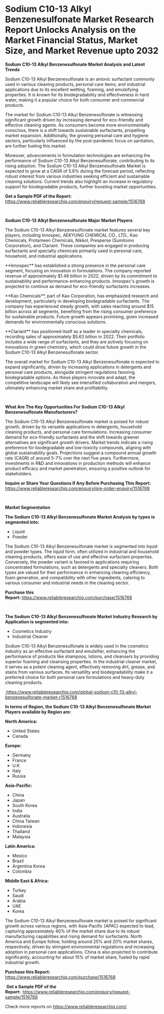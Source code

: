 <p><h1>Sodium C10-13 Alkyl Benzenesulfonate Market Research Report Unlocks Analysis on the Market Financial Status, Market Size, and Market Revenue upto 2032</h1></p><p><strong>Sodium C10-13 Alkyl Benzenesulfonate Market Analysis and Latest Trends</strong></p>
<p><p>Sodium C10-13 Alkyl Benzenesulfonate is an anionic surfactant commonly used in various cleaning products, personal care items, and industrial applications due to its excellent wetting, foaming, and emulsifying properties. It is known for its biodegradability and effectiveness in hard water, making it a popular choice for both consumer and commercial products.</p><p>The market for Sodium C10-13 Alkyl Benzenesulfonate is witnessing significant growth driven by increasing demand for eco-friendly and effective cleaning agents. As consumers become more environmentally conscious, there is a shift towards sustainable surfactants, propelling market expansion. Additionally, the growing personal care and hygiene sectors, particularly influenced by the post-pandemic focus on sanitation, are further fueling this market.</p><p>Moreover, advancements in formulation technologies are enhancing the performance of Sodium C10-13 Alkyl Benzenesulfonate, contributing to its rising adoption. The Sodium C10-13 Alkyl Benzenesulfonate Market is expected to grow at a CAGR of 5.6% during the forecast period, reflecting robust interest from various industries seeking efficient and sustainable cleaning solutions. Current trends also highlight an increase in regulatory support for biodegradable products, further boosting market opportunities.</p></p>
<p><strong>Get a Sample PDF of the Report:&nbsp;</strong> <a href="https://www.reliableresearchiq.com/enquiry/request-sample/1516768?utm_campaign=2463&utm_medium=2&utm_source=Github&utm_content=ia&utm_term=30032025&utm_id=sodium-c10-13-alkyl-benzenesulfonate">https://www.reliableresearchiq.com/enquiry/request-sample/1516768</a></p>
<p>&nbsp;</p>
<p><strong>Sodium C10-13 Alkyl Benzenesulfonate Major Market Players</strong></p>
<p><p>The Sodium C10-13 Alkyl Benzenesulfonate market features several key players, including Innospec, AEKYUNG CHEMICAL CO., LTD., Kao Chemicals, Protameen Chemicals, Nikkol, Presperse (Sumitomo Corporation), and Clariant. These companies are engaged in producing surfactants and specialty chemicals primarily used in personal care, household, and industrial applications.</p><p>**Innospec** has established a strong presence in the personal care segment, focusing on innovation in formulations. The company reported revenue of approximately $1.48 billion in 2022, driven by its commitment to sustainability and performance-enhancing products. Innospec's growth is projected to continue as demand for eco-friendly surfactants increases.</p><p>**Kao Chemicals**, part of Kao Corporation, has emphasized research and development, particularly in developing biodegradable surfactants. The company has experienced steady growth, with sales reaching around $15 billion across all segments, benefiting from the rising consumer preference for sustainable products. Future growth appears promising, given increased demands for environmentally conscious solutions.</p><p>**Clariant** has positioned itself as a leader in specialty chemicals, recording sales of approximately $5.63 billion in 2022. Their portfolio includes a wide range of surfactants, and they are actively focusing on innovations in green chemistry, which could drive future growth in the Sodium C10-13 Alkyl Benzenesulfonate sector.</p><p>The overall market for Sodium C10-13 Alkyl Benzenesulfonate is expected to expand significantly, driven by increasing applications in detergents and personal care products, alongside stringent regulations favoring biodegradable options. As these players innovate and adapt, the competitive landscape will likely see intensified collaboration and mergers, ultimately enhancing market share and profitability.</p></p>
<p>&nbsp;</p>
<p><strong>What Are The Key Opportunities For Sodium C10-13 Alkyl Benzenesulfonate Manufacturers?</strong></p>
<p><p>The Sodium C10-13 Alkyl Benzenesulfonate market is poised for robust growth, driven by its versatile applications in detergents, household cleaning products, and personal care formulations. Increasing consumer demand for eco-friendly surfactants and the shift towards greener alternatives are significant growth drivers. Market trends indicate a rising preference for biodegradable and low-toxicity compounds, aligning with global sustainability goals. Projections suggest a compound annual growth rate (CAGR) of around 5-7% over the next five years. Furthermore, investments in R&D and innovations in production methods will enhance product efficacy and market penetration, ensuring a positive outlook for stakeholders.</p></p>
<p><strong>Inquire or Share Your Questions If Any Before Purchasing This Report:</strong> <a href="https://www.reliableresearchiq.com/enquiry/pre-order-enquiry/1516768?utm_campaign=2463&utm_medium=2&utm_source=Github&utm_content=ia&utm_term=30032025&utm_id=sodium-c10-13-alkyl-benzenesulfonate">https://www.reliableresearchiq.com/enquiry/pre-order-enquiry/1516768</a></p>
<p>&nbsp;</p>
<p><strong>Market Segmentation</strong></p>
<p><strong>The Sodium C10-13 Alkyl Benzenesulfonate Market Analysis by types is segmented into:</strong></p>
<p><ul><li>Liquid</li><li>Powder</li></ul></p>
<p><p>The Sodium C10-13 Alkyl Benzenesulfonate market is segmented into liquid and powder types. The liquid form, often utilized in industrial and household cleaning products, offers ease of use and effective surfactant properties. Conversely, the powder variant is favored in applications requiring concentrated formulations, such as detergents and specialty cleaners. Both types are valued for their performance in enhancing cleaning efficiency, foam generation, and compatibility with other ingredients, catering to various consumer and industrial needs in the cleaning sector.</p></p>
<p><strong>Purchase this Report:&nbsp;</strong><a href="https://www.reliableresearchiq.com/purchase/1516768?utm_campaign=2463&utm_medium=2&utm_source=Github&utm_content=ia&utm_term=30032025&utm_id=sodium-c10-13-alkyl-benzenesulfonate">https://www.reliableresearchiq.com/purchase/1516768</a></p>
<p>&nbsp;</p>
<p><strong>The Sodium C10-13 Alkyl Benzenesulfonate Market Industry Research by Application is segmented into:</strong></p>
<p><ul><li>Cosmetics Industry</li><li>Industrial Cleaner</li></ul></p>
<p><p>Sodium C10-13 Alkyl Benzenesulfonate is widely used in the cosmetics industry as an effective surfactant and emulsifier, enhancing the performance of products like shampoos, lotions, and cleansers by providing superior foaming and cleansing properties. In the industrial cleaner market, it serves as a potent cleaning agent, effectively removing dirt, grease, and stains from various surfaces. Its versatility and biodegradability make it a preferred choice for both personal care formulations and heavy-duty cleaning products.</p></p>
<p><a href="https://www.reliableresearchiq.com/global-sodium-c10-13-alkyl-benzenesulfonate-market-r1516768?utm_campaign=2463&utm_medium=2&utm_source=Github&utm_content=ia&utm_term=30032025&utm_id=sodium-c10-13-alkyl-benzenesulfonate">&nbsp;https://www.reliableresearchiq.com/global-sodium-c10-13-alkyl-benzenesulfonate-market-r1516768</a></p>
<p><strong>In terms of Region, the Sodium C10-13 Alkyl Benzenesulfonate Market Players available by Region are:</strong></p>
<p>
    <p> <strong> North America: </strong>
        <ul>
            <li>United States</li>
            <li>Canada</li>
        </ul>
        </p> 
    <p> <strong> Europe: </strong>
        <ul>
            <li>Germany</li>
            <li>France</li>
            <li>U.K.</li>
            <li>Italy</li>
            <li>Russia</li>
        </ul>
        </p> 
    <p> <strong> Asia-Pacific: </strong>
        <ul>
            <li>China</li>
            <li>Japan</li>
            <li>South Korea</li>
            <li>India</li>
            <li>Australia</li>
            <li>China Taiwan</li>
            <li>Indonesia</li>
            <li>Thailand</li>
            <li>Malaysia</li>
        </ul>
        </p> 
    <p> <strong> Latin America: </strong>
        <ul>
            <li>Mexico</li>
            <li>Brazil</li>
            <li>Argentina Korea</li>
            <li>Colombia</li>
        </ul>
        </p> 
    <p> <strong> Middle East & Africa: </strong>
        <ul>
            <li>Turkey</li>
            <li>Saudi</li>
            <li>Arabia</li>
            <li>UAE</li>
            <li>Korea</li>
        </ul>
    </p>
    </p>
<p><p>The Sodium C10-13 Alkyl Benzenesulfonate market is poised for significant growth across various regions, with Asia-Pacific (APAC) expected to lead, capturing approximately 40% of the market share due to its robust manufacturing capabilities and rising demand for surfactants. North America and Europe follow, holding around 25% and 20% market shares, respectively, driven by stringent environmental regulations and increasing adoption in personal care applications. China is also projected to contribute significantly, accounting for about 15% of market share, fueled by rapid industrial growth.</p></p>
<p><strong>Purchase this Report: </strong><a href="https://www.reliableresearchiq.com/purchase/1516768?utm_campaign=2463&utm_medium=2&utm_source=Github&utm_content=ia&utm_term=30032025&utm_id=sodium-c10-13-alkyl-benzenesulfonate">https://www.reliableresearchiq.com/purchase/1516768</a></p>
<p>&nbsp;<strong>Get a Sample PDF of the Report:&nbsp;&nbsp;</strong><a href="https://www.reliableresearchiq.com/enquiry/request-sample/1516768?utm_campaign=2463&utm_medium=2&utm_source=Github&utm_content=ia&utm_term=30032025&utm_id=sodium-c10-13-alkyl-benzenesulfonate">https://www.reliableresearchiq.com/enquiry/request-sample/1516768</a></p>
<p><strong></strong></p>
<p>Check more reports on <a href="https://www.reliableresearchiq.com/?utm_campaign=2463&utm_medium=2&utm_source=Github&utm_content=ia&utm_term=30032025&utm_id=sodium-c10-13-alkyl-benzenesulfonate">https://www.reliableresearchiq.com/</a></p>